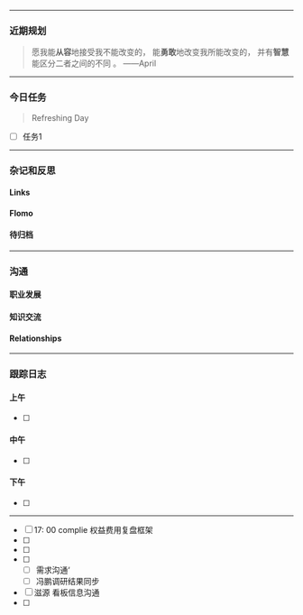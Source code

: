 
------------
### 近期规划
> 愿我能**从容**地接受我不能改变的，
>          能**勇敢**地改变我所能改变的，
>          并有**智慧**能区分二者之间的不同 。 ——April




-----------
### 今日任务
> Refreshing Day 
- [ ] 任务1


-------
### 杂记和反思
#### Links

#### Flomo


#### 待归档



---------
### 沟通
#### 职业发展

#### 知识交流

#### Relationships




-------
### 跟踪日志

#### 上午
- [ ] 

#### 中午
- [ ] 


#### 下午
- [ ] 





-------


- [ ] 17: 00 complie  权益费用复盘框架
- [ ] 
- [ ] 
- [ ] 
	- [ ] 需求沟通‘
	- [ ] 冯鹏调研结果同步 
- [ ] 滋源 看板信息沟通
- [ ] 